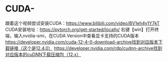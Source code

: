 # CUDA-
跟着这个视频尝试安装CUDA：https://www.bilibili.com/video/BV1eh4y1Y7kT
CUDA安装地址：https://pytorch.org/get-started/locally/
右键【win】打开终端，输入nvidia-smi，在CUDA Version中查看显卡支持的CUDA版本
https://developer.nvidia.com/cuda-12-4-0-download-archive找到对应版本下载链接（这个是12.4.0）
https://developer.nvidia.com/rdp/cudnn-archive找到对应版本的cuDNN下载压缩包（12.x）
